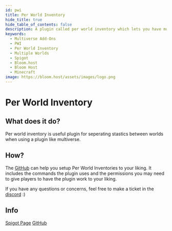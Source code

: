 ```yaml
---
id: pwi
title: Per World Inventory
hide_title: true
hide_table_of_contents: false
description: A plugin called per world inventory which lets you have multiple inventories on one server using multiverse.
keywords:
  - Multiverse Add-Ons
  - PWI
  - Per World Inventory
  - Multiple Worlds
  - Spigot
  - Bloom.host
  - Bloom Host
  - Minecraft
image: https://bloom.host/assets/images/logo.png
---
```

# Per World Inventory

## What does it do?

Per world inventory is useful plugin for seperating stastics between worlds when using a plugin like multiverse.

## How?

The [GitHub](https://github.com/EbonJaeger/perworldinventory-kt/wiki) can help you setup Per World Inventories to your liking. It includes the commands the plugin uses and the permissions you may need to give players to have the plugin work to your liking. 

If you have any questions or concerns, feel free to make a ticket in the [discord](discord.gg/bloom) :)  

## Info

[Spigot Page](https://www.spigotmc.org/resources/per-world-inventory.4482/)
[GitHub](https://github.com/EbonJaeger/perworldinventory-kt)

